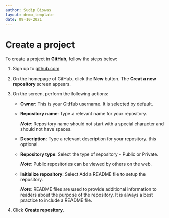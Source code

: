 ```yaml
---
author: Sudip Biswas
layout: demo_template
date: 09-10-2021
---
```

# Create a project

To create a project in **GitHub**, follow the steps below: 

1. Sign up to [github.com](https://github.com/)

2. On the homepage of GitHub, click the **New** button. The **Creat a new repository** screen appears.

3. On the screen, perform the following actions: 
	- **Owner**: This is your GitHub username. It is selected by default.

	- **Repository name**: Type a relevant name for your repository. 

		_**Note**_: Repository name should not start with a special character and should not have spaces.   

	- **Description**: Type a relevant description for your repository. this optional. 

	- **Repository type**: Select the type of repository - Public or Private. 

		_**Note**_: Public repositories can be viewed by others on the web.

	- **Initialize repository**: Select Add a README file to setup the repository. 

		_**Note**_: README files are used to provide additional information to readers about the purpose of the repository. It is always a best practice to include a README file.
4. Click **Create repository**.